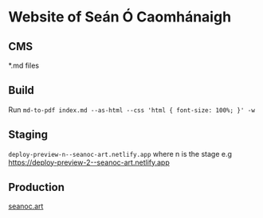 Website of Seán Ó Caomhánaigh
=============================
CMS 
---
*.md files

Build
-----
Run `md-to-pdf index.md --as-html --css 'html { font-size: 100%; }' -w`

Staging
-------
`deploy-preview-n--seanoc-art.netlify.app` where n is the stage e.g https://deploy-preview-2--seanoc-art.netlify.app

Production
----------
[seanoc.art](https://seanoc.art)

